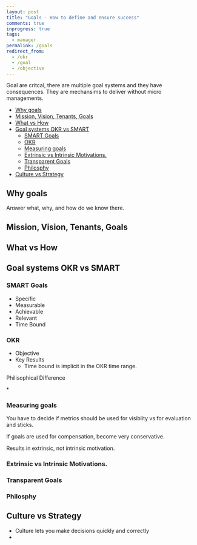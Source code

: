```yaml
---
layout: post
title: "Goals - How to define and ensure success"
comments: true
inprogress: true
tags:
  - manager
permalink: /goals
redirect_from:
  - /okr
  - /goal
  - /objective
---
```


Goal are critcal, there are multiple goal systems and they have consequences. They are mechansims to deliver without micro managements.

<!-- prettier-ignore-start -->

<!-- vim-markdown-toc GFM -->

- [Why goals](#why-goals)
- [Mission, Vision, Tenants, Goals](#mission-vision-tenants-goals)
- [What vs How](#what-vs-how)
- [Goal systems OKR vs SMART](#goal-systems-okr-vs-smart)
    - [SMART Goals](#smart-goals)
    - [OKR](#okr)
    - [Measuring goals](#measuring-goals)
    - [Extrinsic vs Intrinsic Motivations.](#extrinsic-vs-intrinsic-motivations)
    - [Transparent Goals](#transparent-goals)
    - [Philosphy](#philosphy)
- [Culture vs Strategy](#culture-vs-strategy)

<!-- vim-markdown-toc -->
<!-- prettier-ignore-end -->

## Why goals

Answer what, why, and how do we know there.

## Mission, Vision, Tenants, Goals

## What vs How

## Goal systems OKR vs SMART

### SMART Goals

- Specific
- Measurable
- Achievable
- Relevant
- Time Bound

### OKR

- Objective
- Key Results
  - Time bound is implicit in the OKR time range.

Philisophical Difference

\*

### Measuring goals

You have to decide if metrics should be used for visiblity vs for evaluation and sticks.

If goals are used for compensation, become very conservative.

Results in extrinsic, not intrinsic motivation.

### Extrinsic vs Intrinsic Motivations.

### Transparent Goals

### Philosphy

## Culture vs Strategy

- Culture lets you make decisions quickly and correctly
-
